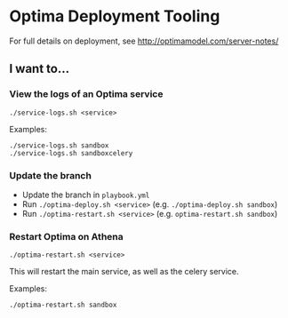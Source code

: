 # Optima Deployment Tooling

For full details on deployment, see http://optimamodel.com/server-notes/

## I want to...

### View the logs of an Optima service

`./service-logs.sh <service>`

Examples:

```
./service-logs.sh sandbox
./service-logs.sh sandboxcelery
```

### Update the branch

- Update the branch in `playbook.yml`
- Run `./optima-deploy.sh <service>` (e.g. `./optima-deploy.sh sandbox`)
- Run `./optima-restart.sh <service>` (e.g. `optima-restart.sh sandbox`)

### Restart Optima on Athena

`./optima-restart.sh <service>`

This will restart the main service, as well as the celery service.

Examples:

`./optima-restart.sh sandbox`
